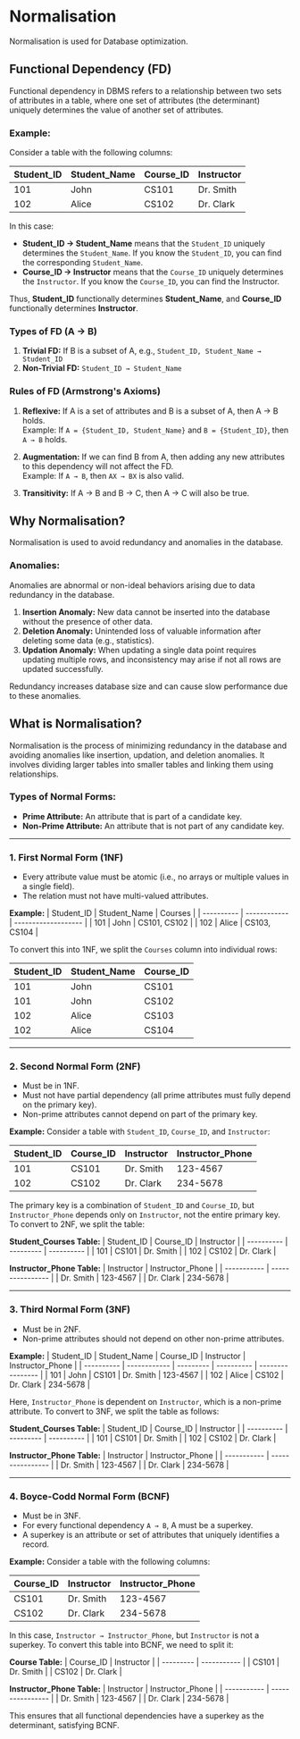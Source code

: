 # Normalisation

Normalisation is used for Database optimization.

## Functional Dependency (FD)

Functional dependency in DBMS refers to a relationship between two sets of attributes in a table, where one set of attributes (the determinant) uniquely determines the value of another set of attributes.

### Example:

Consider a table with the following columns:

| Student_ID | Student_Name | Course_ID | Instructor |
| ---------- | ------------ | --------- | ---------- |
| 101        | John         | CS101     | Dr. Smith  |
| 102        | Alice        | CS102     | Dr. Clark  |

In this case:

- **Student_ID → Student_Name** means that the `Student_ID` uniquely determines the `Student_Name`. If you know the `Student_ID`, you can find the corresponding `Student_Name`.
- **Course_ID → Instructor** means that the `Course_ID` uniquely determines the `Instructor`. If you know the `Course_ID`, you can find the Instructor.

Thus, **Student_ID** functionally determines **Student_Name**, and **Course_ID** functionally determines **Instructor**.

### Types of FD (A → B)

1. **Trivial FD:** If B is a subset of A, e.g., `Student_ID, Student_Name → Student_ID`
2. **Non-Trivial FD:** `Student_ID → Student_Name`

### Rules of FD (Armstrong's Axioms)

1. **Reflexive:** If A is a set of attributes and B is a subset of A, then A → B holds.  
   Example: If `A = {Student_ID, Student_Name}` and `B = {Student_ID}`, then `A → B` holds.
2. **Augmentation:** If we can find B from A, then adding any new attributes to this dependency will not affect the FD.  
   Example: If `A → B`, then `AX → BX` is also valid.

3. **Transitivity:** If A → B and B → C, then A → C will also be true.

## Why Normalisation?

Normalisation is used to avoid redundancy and anomalies in the database.

### Anomalies:

Anomalies are abnormal or non-ideal behaviors arising due to data redundancy in the database.

1. **Insertion Anomaly:** New data cannot be inserted into the database without the presence of other data.
2. **Deletion Anomaly:** Unintended loss of valuable information after deleting some data (e.g., statistics).
3. **Updation Anomaly:** When updating a single data point requires updating multiple rows, and inconsistency may arise if not all rows are updated successfully.

Redundancy increases database size and can cause slow performance due to these anomalies.

## What is Normalisation?

Normalisation is the process of minimizing redundancy in the database and avoiding anomalies like insertion, updation, and deletion anomalies. It involves dividing larger tables into smaller tables and linking them using relationships.

### Types of Normal Forms:

- **Prime Attribute:** An attribute that is part of a candidate key.
- **Non-Prime Attribute:** An attribute that is not part of any candidate key.

---

### 1. First Normal Form (1NF)

- Every attribute value must be atomic (i.e., no arrays or multiple values in a single field).
- The relation must not have multi-valued attributes.

**Example:**
| Student_ID | Student_Name | Courses |
| ---------- | ------------ | ------------------- |
| 101 | John | CS101, CS102 |
| 102 | Alice | CS103, CS104 |

To convert this into 1NF, we split the `Courses` column into individual rows:

| Student_ID | Student_Name | Course_ID |
| ---------- | ------------ | --------- |
| 101        | John         | CS101     |
| 101        | John         | CS102     |
| 102        | Alice        | CS103     |
| 102        | Alice        | CS104     |

---

### 2. Second Normal Form (2NF)

- Must be in 1NF.
- Must not have partial dependency (all prime attributes must fully depend on the primary key).
- Non-prime attributes cannot depend on part of the primary key.

**Example:**
Consider a table with `Student_ID`, `Course_ID`, and `Instructor`:

| Student_ID | Course_ID | Instructor | Instructor_Phone |
| ---------- | --------- | ---------- | ---------------- |
| 101        | CS101     | Dr. Smith  | 123-4567         |
| 102        | CS102     | Dr. Clark  | 234-5678         |

The primary key is a combination of `Student_ID` and `Course_ID`, but `Instructor_Phone` depends only on `Instructor`, not the entire primary key. To convert to 2NF, we split the table:

**Student_Courses Table:**
| Student_ID | Course_ID | Instructor |
| ---------- | --------- | ---------- |
| 101 | CS101 | Dr. Smith |
| 102 | CS102 | Dr. Clark |

**Instructor_Phone Table:**
| Instructor | Instructor_Phone |
| ----------- | ---------------- |
| Dr. Smith | 123-4567 |
| Dr. Clark | 234-5678 |

---

### 3. Third Normal Form (3NF)

- Must be in 2NF.
- Non-prime attributes should not depend on other non-prime attributes.

**Example:**
| Student_ID | Student_Name | Course_ID | Instructor | Instructor_Phone |
| ---------- | ------------ | --------- | ---------- | ---------------- |
| 101 | John | CS101 | Dr. Smith | 123-4567 |
| 102 | Alice | CS102 | Dr. Clark | 234-5678 |

Here, `Instructor_Phone` is dependent on `Instructor`, which is a non-prime attribute. To convert to 3NF, we split the table as follows:

**Student_Courses Table:**
| Student_ID | Course_ID | Instructor |
| ---------- | --------- | ---------- |
| 101 | CS101 | Dr. Smith |
| 102 | CS102 | Dr. Clark |

**Instructor_Phone Table:**
| Instructor | Instructor_Phone |
| ----------- | ---------------- |
| Dr. Smith | 123-4567 |
| Dr. Clark | 234-5678 |

---

### 4. Boyce-Codd Normal Form (BCNF)

- Must be in 3NF.
- For every functional dependency `A → B`, A must be a superkey.
- A superkey is an attribute or set of attributes that uniquely identifies a record.

**Example:**
Consider a table with the following columns:

| Course_ID | Instructor | Instructor_Phone |
| --------- | ---------- | ---------------- |
| CS101     | Dr. Smith  | 123-4567         |
| CS102     | Dr. Clark  | 234-5678         |

In this case, `Instructor → Instructor_Phone`, but `Instructor` is not a superkey. To convert this table into BCNF, we need to split it:

**Course Table:**
| Course_ID | Instructor |
| --------- | ----------- |
| CS101 | Dr. Smith |
| CS102 | Dr. Clark |

**Instructor_Phone Table:**
| Instructor | Instructor_Phone |
| ----------- | ---------------- |
| Dr. Smith | 123-4567 |
| Dr. Clark | 234-5678 |

This ensures that all functional dependencies have a superkey as the determinant, satisfying BCNF.
